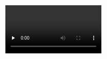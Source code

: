 <video id="video" controls="" preload="none">
    <source id="mp4" src="./8E97E54910D1E3050C3C2B9CDB749081.mp4" type="video/mp4">
</video>